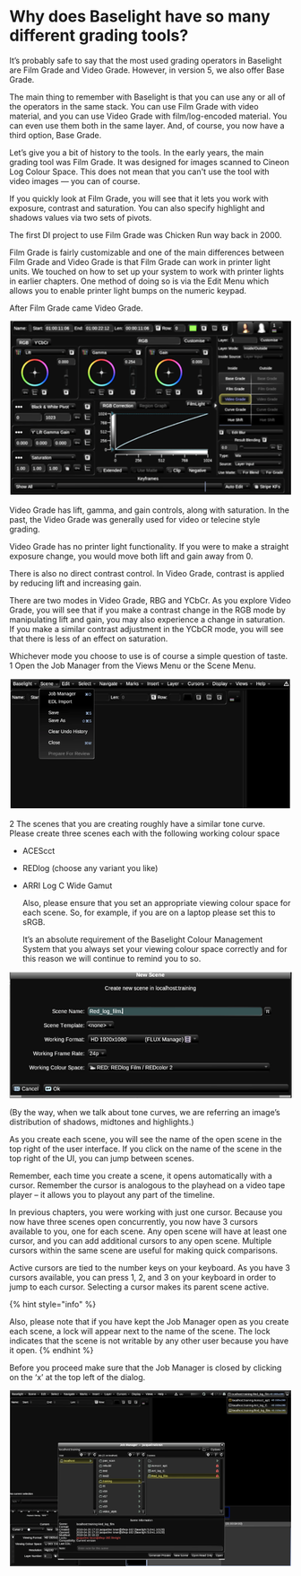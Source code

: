 # Why does Baselight have so many different grading tools?



It’s probably safe to say that the most used grading operators in Baselight are Film Grade and Video Grade. However, in version 5, we also offer Base Grade.

The main thing to remember with Baselight is that you can use any or all of the operators in the same stack. You can use Film Grade with video material, and you can use Video Grade with film/log-encoded material. You can even use them both in the same layer. And, of course, you now have a third option, Base Grade.

Let’s give you a bit of history to the tools. In the early years, the main grading tool was Film Grade. It was designed for images scanned to Cineon Log Colour Space. This does not mean that you can't use the tool with video images — you can of course.

If you quickly look at Film Grade, you will see that it lets you work with exposure, contrast and saturation. You can also specify highlight and shadows values via two sets of pivots.

The first DI project to use Film Grade was Chicken Run way back in 2000.

Film Grade is fairly customizable and one of the main differences between Film Grade and Video Grade is that Film Grade can work in printer light units. We touched on how to set up your system to work with printer lights in earlier chapters. One method of doing so is via the Edit Menu which allows you to enable printer light bumps on the numeric keypad.



After Film Grade came Video Grade.

![Image 46. Video Grade interface. Notice there are two modes in Video Grade: RGB and YCbCR.](../.gitbook/assets/2021-10-06-01.56.06.png)



Video Grade has lift, gamma, and gain controls, along with saturation. In the past, the Video Grade was generally used for video or telecine style grading.

Video Grade has no printer light functionality. If you were to make a straight exposure change, you would move both lift and gain away from 0.

There is also no direct contrast control. In Video Grade, contrast is applied by reducing lift and increasing gain.

There are two modes in Video Grade, RBG and YCbCr. As you explore Video Grade, you will see that if you make a contrast change in the RGB mode by manipulating lift and gain, you may also experience a change in saturation. If you make a similar contrast adjustment in the YCbCR mode, you will see that there is less of an effect on saturation.

Whichever mode you choose to use is of course a simple question of taste. 1 Open the Job Manager from the Views Menu or the Scene Menu.

![Image 47. Scene menu with the Job Manager selected.](../.gitbook/assets/2021-10-06-01.56.47.png)





2 The scenes that you are creating roughly have a similar tone curve. Please create three scenes each with the following working colour space

* ACEScct
* REDlog \(choose any variant you like\)
* ARRI Log C Wide Gamut

  Also, please ensure that you set an appropriate viewing colour space for each scene. So, for example, if you are on a laptop please set this to sRGB.

  It’s an absolute requirement of the Baselight Colour Management System that you always set your viewing colour space correctly and for this reason we will continue to remind you to so.

![Image 48. Scene dialogue box which is accessed from the Job Manager.](../.gitbook/assets/2021-10-06-01.57.24.png)





\(By the way, when we talk about tone curves, we are referring an image’s distribution of shadows, midtones and highlights.\)



As you create each scene, you will see the name of the open scene in the top right of the user interface. If you click on the name of the scene in the top right of the UI, you can jump between scenes.

Remember, each time you create a scene, it opens automatically with a cursor. Remember the cursor is analogous to the playhead on a video tape player – it allows you to playout any part of the timeline.

In previous chapters, you were working with just one cursor. Because you now have three scenes open concurrently, you now have 3 cursors available to you, one for each scene. Any open scene will have at least one cursor, and you can add additional cursors to any open scene. Multiple cursors within the same scene are useful for making quick comparisons.

Active cursors are tied to the number keys on your keyboard. As you have 3 cursors available, you can press 1, 2, and 3 on your keyboard in order to jump to each cursor. Selecting a cursor makes its parent scene active.



{% hint style="info" %}


Also, please note that if you have kept the Job Manager open as you create each scene, a lock will appear next to the name of the scene. The lock indicates that the scene is not writable by any other user because you have it open.
{% endhint %}



Before you proceed make sure that the Job Manager is closed by clicking on the ‘x’ at the top left of the dialog.





![Image 49. Job Manager Window showing how the Job Manager looks when scenes are open.](../.gitbook/assets/2021-10-06-01.58.30.png)











